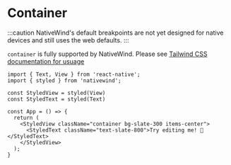 # Container

:::caution
NativeWind's default breakpoints are not yet designed for native devices and still uses the web defaults.
:::

`container` is fully supported by NativeWind. Please see [Tailwind CSS documentation for usuage](https://tailwindcss.com/docs/container)

```SnackPlayer name=Container
import { Text, View } from 'react-native';
import { styled } from 'nativewind';

const StyledView = styled(View)
const StyledText = styled(Text)

const App = () => {
  return (
    <StyledView className="container bg-slate-300 items-center">
      <StyledText className="text-slate-800">Try editing me! 🎉</StyledText>
    </StyledView>
  );
}
```
